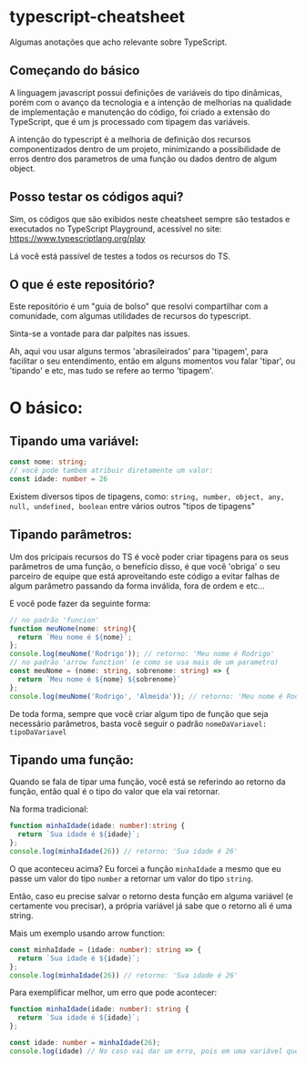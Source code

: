 # typescript-cheatsheet
Algumas anotações que acho relevante sobre TypeScript.

## Começando do básico
A linguagem javascript possui definições de variáveis do tipo dinâmicas, porém com o avanço da tecnologia e a intenção de melhorias na qualidade de implementação e manutenção do código, foi criado a extensão do TypeScript, que é um js processado com tipagem das variáveis.

A intenção do typescript é a melhoria de definição dos recursos componentizados dentro de um projeto, minimizando a possibilidade de erros dentro dos parametros de uma função ou dados dentro de algum object.

## Posso testar os códigos aqui?
Sim, os códigos que são exibidos neste cheatsheet sempre são testados e executados no TypeScript Playground, acessível no site:
https://www.typescriptlang.org/play

Lá você está passível de testes a todos os recursos do TS.

## O que é este repositório?
Este repositório é um "guia de bolso" que resolvi compartilhar com a comunidade, com algumas utilidades de recursos do typescript.

Sinta-se a vontade para dar palpites nas issues.

Ah, aqui vou usar alguns termos 'abrasileirados' para 'tipagem', para facilitar o seu entendimento, então em alguns momentos vou falar 'tipar', ou 'tipando' e etc, mas tudo se refere ao termo 'tipagem'.

# O básico:
## Tipando uma variável:
```TYPESCRIPT
const nome: string;
// você pode também atribuir diretamente um valor:
const idade: number = 26
```
Existem diversos tipos de tipagens, como: `string, number, object, any, null, undefined, boolean` entre vários outros "tipos de tipagens"

## Tipando parâmetros:
Um dos pricipais recursos do TS é você poder criar tipagens para os seus parâmetros de uma função, o benefício disso, é que você 'obriga' o seu parceiro de equipe que está aproveitando este código a evitar falhas de algum parâmetro passando da forma inválida, fora de ordem e etc...

E você pode fazer da seguinte forma:
```TYPESCRIPT
// no padrão 'funcion'
function meuNome(nome: string){
  return `Meu nome é ${nome}`;
};
console.log(meuNome('Rodrigo')); // retorno: 'Meu nome é Rodrigo'
// no padrão 'arrow function' (e como se usa mais de um parametro)
const meuNome = (nome: string, sobrenome: string) => {
  return `Meu nome é ${nome} ${sobrenome}`
};
console.log(meuNome('Rodrigo', 'Almeida')); // retorno: 'Meu nome é Rodrigo Almeida'
```
De toda forma, sempre que você criar algum tipo de função que seja necessário parâmetros, basta você seguir o padrão `nomeDaVariavel: tipoDaVariavel`

## Tipando uma função:
Quando se fala de tipar uma função, você está se referindo ao retorno da função, então qual é o tipo do valor que ela vai retornar.

Na forma tradicional:
```TYPESCRIPT
function minhaIdade(idade: number):string {
  return `Sua idade é ${idade}`;
};
console.log(minhaIdade(26)) // retorno: 'Sua idade é 26'
```
O que aconteceu acima?
Eu forcei a função `minhaIdade` a mesmo que eu passe um valor do tipo `number` a retornar um valor do tipo `string`.

Então, caso eu precise salvar o retorno desta função em alguma variável (e certamente vou precisar), a própria variável já sabe que o retorno ali é uma string.

Mais um exemplo usando arrow function:
```TYPESCRIPT
const minhaIdade = (idade: number): string => {
  return `Sua idade é ${idade}`;
};
console.log(minhaIdade(26)) // retorno: 'Sua idade é 26'
```

Para exemplificar melhor, um erro que pode acontecer:
```TYPESCRIPT
function minhaIdade(idade: number): string {
  return `Sua idade é ${idade}`;
};

const idade: number = minhaIdade(26);
console.log(idade) // No caso vai dar um erro, pois em uma variável que deveria ser do tipo number, estou executando uma function que retorna uma string;
```
